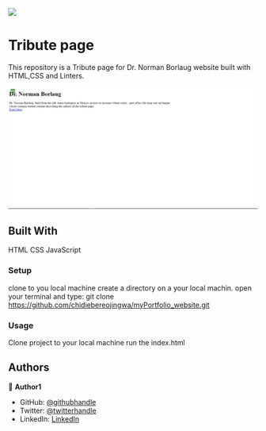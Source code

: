 ![](https://img.shields.io/badge/Microverse-blueviolet)

# Tribute page

This repository is a Tribute page for Dr. Norman Borlaug website built with HTML,CSS and Linters. 


![screenshot](./app_screenshot.png)

## Built With
HTML
CSS
JavaScript
### Setup
clone to you local machine
create a directory on a your local machin.
open your terminal and type: git clone https://github.com/chidiebereojingwa/myPortfolio_website.git
### Usage
Clone project to your local machine 
run the index.html
## Authors

👤 **Author1**

- GitHub: [@githubhandle](https://github.com/chidiebereojingwa)
- Twitter: [@twitterhandle](https://twitter.com/ojingwa)
- LinkedIn: [LinkedIn](https://linkedin.com/in/chidiebereojingwa)

